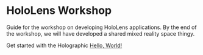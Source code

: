 # HoloLens Workshop

Guide for the workshop on developing HoloLens applications.  By the end of the workshop, we will have developed a shared
mixed reality space thingy.

Get started with the Holographic [Hello, World!](hello-world/index.md)